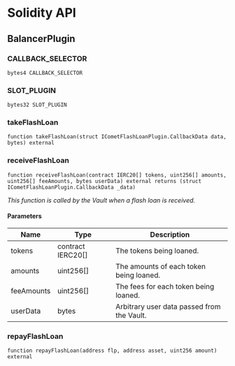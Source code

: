 # Solidity API

## BalancerPlugin

### CALLBACK_SELECTOR

```solidity
bytes4 CALLBACK_SELECTOR
```

### SLOT_PLUGIN

```solidity
bytes32 SLOT_PLUGIN
```

### takeFlashLoan

```solidity
function takeFlashLoan(struct ICometFlashLoanPlugin.CallbackData data, bytes) external
```

### receiveFlashLoan

```solidity
function receiveFlashLoan(contract IERC20[] tokens, uint256[] amounts, uint256[] feeAmounts, bytes userData) external returns (struct ICometFlashLoanPlugin.CallbackData _data)
```

_This function is called by the Vault when a flash loan is received._

#### Parameters

| Name | Type | Description |
| ---- | ---- | ----------- |
| tokens | contract IERC20[] | The tokens being loaned. |
| amounts | uint256[] | The amounts of each token being loaned. |
| feeAmounts | uint256[] | The fees for each token being loaned. |
| userData | bytes | Arbitrary user data passed from the Vault. |

### repayFlashLoan

```solidity
function repayFlashLoan(address flp, address asset, uint256 amount) external
```

